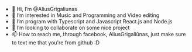 - 👋 Hi, I’m @AliusGrigaliunas
- 👀 I’m interested in Music and Programming and Video editing
- 🌱 I’m program with Typescript and Javascript React.js and Node.js
- 💞️ I’m looking to collaborate on some nice project
- 📫 How to reach me, through facebook, AliusGrigaliūnas, just make sure to text me that you're from github :D

<!---
AliusGrigaliunas/AliusGrigaliunas is a ✨ special ✨ repository because its `README.md` (this file) appears on your GitHub profile.
You can click the Preview link to take a look at your changes.
--->
